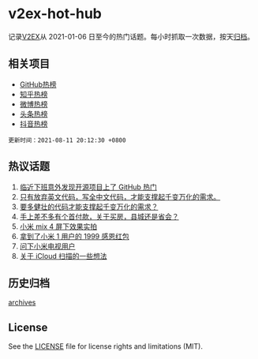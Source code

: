 # v2ex-hot-hub

 记录[V2EX](https://www.v2ex.com/)从 2021-01-06 日至今的热门话题。每小时抓取一次数据，按天[归档](archives)。
 
 ## 相关项目

- [GitHub热榜](https://github.com/lonnyzhang423/github-hot-hub)
- [知乎热榜](https://github.com/lonnyzhang423/zhihu-hot-hub)
- [微博热榜](https://github.com/lonnyzhang423/weibo-hot-hub)
- [头条热榜](https://github.com/lonnyzhang423/toutiao-hot-hub)
- [抖音热榜](https://github.com/lonnyzhang423/douyin-hot-hub)


 `更新时间：2021-08-11 20:12:30 +0800`

## 热议话题

1. [临近下班意外发现开源项目上了 GitHub 热门](https://www.v2ex.com/t/794954)
1. [只有放弃英文代码，写全中文代码，才能支撑起千变万化的需求。](https://www.v2ex.com/t/795055)
1. [要多健壮的代码才能支撑起千变万化的需求？](https://www.v2ex.com/t/795005)
1. [手上差不多有个首付款，关于买房，县城还是省会？](https://www.v2ex.com/t/795004)
1. [小米 mix 4 屏下效果实拍](https://www.v2ex.com/t/794969)
1. [拿到了小米 1 用户的 1999 感恩红包](https://www.v2ex.com/t/795036)
1. [问下小米电视用户](https://www.v2ex.com/t/794983)
1. [关于 iCloud 扫描的一些想法](https://www.v2ex.com/t/794939)

## 历史归档

[archives](archives)

## License

See the [LICENSE](LICENSE) file for license rights and limitations (MIT).
